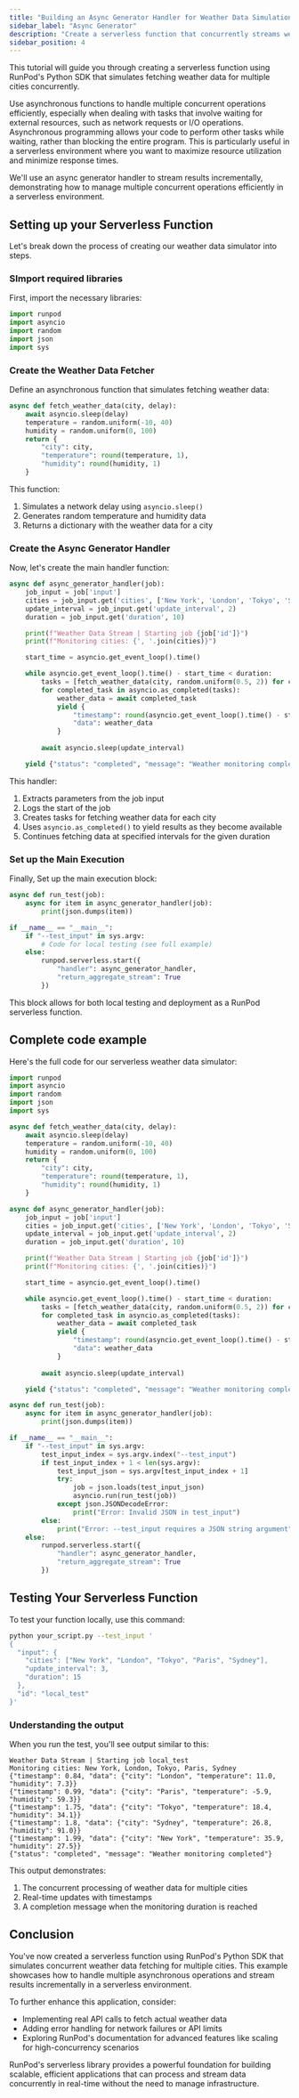 ```yaml
---
title: "Building an Async Generator Handler for Weather Data Simulation"
sidebar_label: "Async Generator"
description: "Create a serverless function that concurrently streams weather data using RunPod's Python SDK"
sidebar_position: 4
---
```


This tutorial will guide you through creating a serverless function using RunPod's Python SDK that simulates fetching weather data for multiple cities concurrently.

Use asynchronous functions to handle multiple concurrent operations efficiently, especially when dealing with tasks that involve waiting for external resources, such as network requests or I/O operations. 
Asynchronous programming allows your code to perform other tasks while waiting, rather than blocking the entire program. This is particularly useful in a serverless environment where you want to maximize resource utilization and minimize response times.

We'll use an async generator handler to stream results incrementally, demonstrating how to manage multiple concurrent operations efficiently in a serverless environment.

## Setting up your Serverless Function

Let's break down the process of creating our weather data simulator into steps.

### SImport required libraries

First, import the necessary libraries:

```python
import runpod
import asyncio
import random
import json
import sys
```

### Create the Weather Data Fetcher

Define an asynchronous function that simulates fetching weather data:

```python
async def fetch_weather_data(city, delay):
    await asyncio.sleep(delay)
    temperature = random.uniform(-10, 40)
    humidity = random.uniform(0, 100)
    return {
        "city": city,
        "temperature": round(temperature, 1),
        "humidity": round(humidity, 1)
    }
```

This function:

1. Simulates a network delay using `asyncio.sleep()`
2. Generates random temperature and humidity data
3. Returns a dictionary with the weather data for a city

### Create the Async Generator Handler

Now, let's create the main handler function:

```python
async def async_generator_handler(job):
    job_input = job['input']
    cities = job_input.get('cities', ['New York', 'London', 'Tokyo', 'Sydney', 'Moscow'])
    update_interval = job_input.get('update_interval', 2)
    duration = job_input.get('duration', 10)

    print(f"Weather Data Stream | Starting job {job['id']}")
    print(f"Monitoring cities: {', '.join(cities)}")

    start_time = asyncio.get_event_loop().time()

    while asyncio.get_event_loop().time() - start_time < duration:
        tasks = [fetch_weather_data(city, random.uniform(0.5, 2)) for city in cities]
        for completed_task in asyncio.as_completed(tasks):
            weather_data = await completed_task
            yield {
                "timestamp": round(asyncio.get_event_loop().time() - start_time, 2),
                "data": weather_data
            }
        
        await asyncio.sleep(update_interval)

    yield {"status": "completed", "message": "Weather monitoring completed"}
```

This handler:

1. Extracts parameters from the job input
2. Logs the start of the job
3. Creates tasks for fetching weather data for each city
4. Uses `asyncio.as_completed()` to yield results as they become available
5. Continues fetching data at specified intervals for the given duration

### Set up the Main Execution

Finally, Set up the main execution block:

```python
async def run_test(job):
    async for item in async_generator_handler(job):
        print(json.dumps(item))

if __name__ == "__main__":
    if "--test_input" in sys.argv:
        # Code for local testing (see full example)
    else:
        runpod.serverless.start({
            "handler": async_generator_handler,
            "return_aggregate_stream": True
        })
```

This block allows for both local testing and deployment as a RunPod serverless function.

## Complete code example

Here's the full code for our serverless weather data simulator:

```python
import runpod
import asyncio
import random
import json
import sys

async def fetch_weather_data(city, delay):
    await asyncio.sleep(delay)
    temperature = random.uniform(-10, 40)
    humidity = random.uniform(0, 100)
    return {
        "city": city,
        "temperature": round(temperature, 1),
        "humidity": round(humidity, 1)
    }

async def async_generator_handler(job):
    job_input = job['input']
    cities = job_input.get('cities', ['New York', 'London', 'Tokyo', 'Sydney', 'Moscow'])
    update_interval = job_input.get('update_interval', 2)
    duration = job_input.get('duration', 10)

    print(f"Weather Data Stream | Starting job {job['id']}")
    print(f"Monitoring cities: {', '.join(cities)}")

    start_time = asyncio.get_event_loop().time()

    while asyncio.get_event_loop().time() - start_time < duration:
        tasks = [fetch_weather_data(city, random.uniform(0.5, 2)) for city in cities]
        for completed_task in asyncio.as_completed(tasks):
            weather_data = await completed_task
            yield {
                "timestamp": round(asyncio.get_event_loop().time() - start_time, 2),
                "data": weather_data
            }
        
        await asyncio.sleep(update_interval)

    yield {"status": "completed", "message": "Weather monitoring completed"}

async def run_test(job):
    async for item in async_generator_handler(job):
        print(json.dumps(item))

if __name__ == "__main__":
    if "--test_input" in sys.argv:
        test_input_index = sys.argv.index("--test_input")
        if test_input_index + 1 < len(sys.argv):
            test_input_json = sys.argv[test_input_index + 1]
            try:
                job = json.loads(test_input_json)
                asyncio.run(run_test(job))
            except json.JSONDecodeError:
                print("Error: Invalid JSON in test_input")
        else:
            print("Error: --test_input requires a JSON string argument")
    else:
        runpod.serverless.start({
            "handler": async_generator_handler,
            "return_aggregate_stream": True
        })
```

## Testing Your Serverless Function

To test your function locally, use this command:

```bash
python your_script.py --test_input '
{
  "input": {
    "cities": ["New York", "London", "Tokyo", "Paris", "Sydney"],
    "update_interval": 3,
    "duration": 15
  },
  "id": "local_test"
}'
```

### Understanding the output

When you run the test, you'll see output similar to this:

```
Weather Data Stream | Starting job local_test
Monitoring cities: New York, London, Tokyo, Paris, Sydney
{"timestamp": 0.84, "data": {"city": "London", "temperature": 11.0, "humidity": 7.3}}
{"timestamp": 0.99, "data": {"city": "Paris", "temperature": -5.9, "humidity": 59.3}}
{"timestamp": 1.75, "data": {"city": "Tokyo", "temperature": 18.4, "humidity": 34.1}}
{"timestamp": 1.8, "data": {"city": "Sydney", "temperature": 26.8, "humidity": 91.0}}
{"timestamp": 1.99, "data": {"city": "New York", "temperature": 35.9, "humidity": 27.5}}
{"status": "completed", "message": "Weather monitoring completed"}
```

This output demonstrates:

1. The concurrent processing of weather data for multiple cities
2. Real-time updates with timestamps
3. A completion message when the monitoring duration is reached

## Conclusion

You've now created a serverless function using RunPod's Python SDK that simulates concurrent weather data fetching for multiple cities. This example showcases how to handle multiple asynchronous operations and stream results incrementally in a serverless environment.

To further enhance this application, consider:

- Implementing real API calls to fetch actual weather data
- Adding error handling for network failures or API limits
- Exploring RunPod's documentation for advanced features like scaling for high-concurrency scenarios

RunPod's serverless library provides a powerful foundation for building scalable, efficient applications that can process and stream data concurrently in real-time without the need to manage infrastructure.
